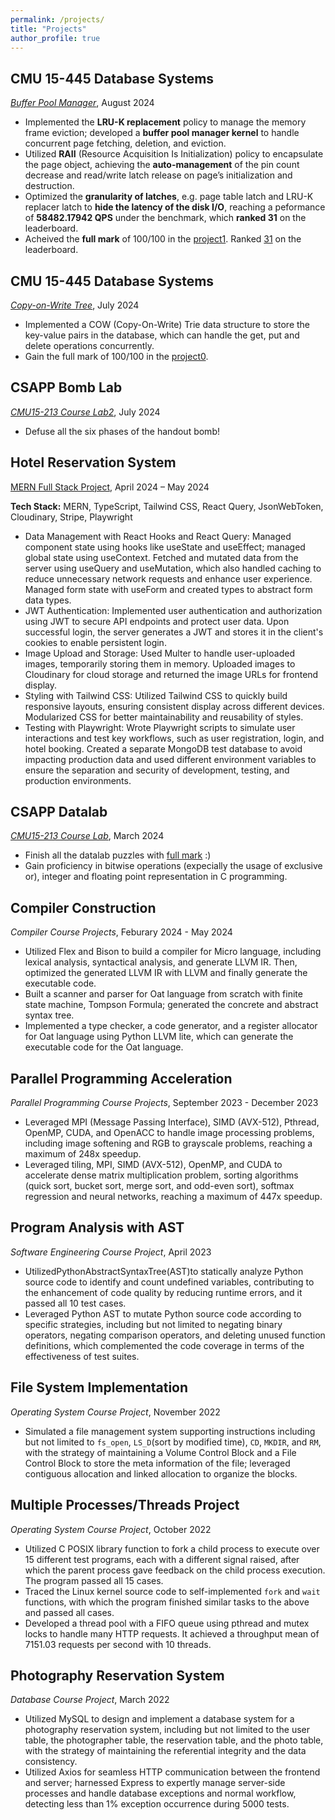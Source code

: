 ```yaml
---
permalink: /projects/
title: "Projects"
author_profile: true
---
```


## CMU 15-445 Database Systems
*[Buffer Pool Manager](https://15445.courses.cs.cmu.edu/spring2023/project1/)*, August 2024
- Implemented the **LRU-K replacement** policy to manage the memory frame eviction; developed a **buffer pool manager kernel** to handle concurrent page fetching, deletion, and eviction.
- Utilized **RAII** (Resource Acquisition Is Initialization) policy to encapsulate the page object, achieving the **auto-management** of the pin count decrease and read/write latch release on page’s initialization and destruction.
- Optimized the **granularity of latches**, e.g. page table latch and LRU-K replacer latch to **hide the latency of the disk I/O**, reaching a peformance of **58482.17942 QPS** under the benchmark, which **ranked 31** on the leaderboard.
- Acheived the **full mark** of 100/100 in the [project1](https://WuzhouDu.github.io/files/CMU%2015-445/p1_perfect_score.jpg). Ranked [31](https://WuzhouDu.github.io/files/CMU%2015-445/p1_leaderboard.jpg) on the leaderboard.

## CMU 15-445 Database Systems
*[Copy-on-Write Tree](https://15445.courses.cs.cmu.edu/spring2023/project0/)*, July 2024
- Implemented a COW (Copy-On-Write) Trie data structure to store the key-value pairs in the database, which can handle the get, put and delete operations concurrently. 
- Gain the full mark of 100/100 in the [project0](https://WuzhouDu.github.io/files/CMU%2015-445/p0_full_mark.jpg).


## CSAPP Bomb Lab
*[CMU15-213 Course Lab2](https://wuzhoudu.github.io/posts/2024/07/csapp/bomblab-day1&2)*, July 2024
- Defuse all the six phases of the handout bomb!

## Hotel Reservation System
[MERN Full Stack Project](https://github.com/WuzhouDu/MERN-Booking), April 2024 – May 2024

**Tech Stack:** MERN, TypeScript, Tailwind CSS, React Query, JsonWebToken, Cloudinary, Stripe, Playwright
- Data Management with React Hooks and React Query: Managed component state using hooks like useState and useEffect; managed global state using useContext. Fetched and mutated data from the server using useQuery and useMutation, which also handled caching to reduce unnecessary network requests and enhance user experience. Managed form state with useForm and created types to abstract form data types.
- JWT Authentication: Implemented user authentication and authorization using JWT to secure API endpoints and protect user data. Upon successful login, the server generates a JWT and stores it in the client's cookies to enable persistent login.
- Image Upload and Storage: Used Multer to handle user-uploaded images, temporarily storing them in memory. Uploaded images to Cloudinary for cloud storage and returned the image URLs for frontend display.
- Styling with Tailwind CSS: Utilized Tailwind CSS to quickly build responsive layouts, ensuring consistent display across different devices. Modularized CSS for better maintainability and reusability of styles.
- Testing with Playwright: Wrote Playwright scripts to simulate user interactions and test key workflows, such as user registration, login, and hotel booking. Created a separate MongoDB test database to avoid impacting production data and used different environment variables to ensure the separation and security of development, testing, and production environments.

## CSAPP Datalab
*[CMU15-213 Course Lab](https://github.com/WuzhouDu/CSAPP_labs)*, March 2024
- Finish all the datalab puzzles with [full mark](https://wuzhoudu.github.io/files/CSAPP_labs/datalab_result.jpg) :)
- Gain proficiency in bitwise operations (expecially the usage of exclusive or), integer and floating point representation in C programming.

## Compiler Construction
*Compiler Course Projects*, Feburary 2024 - May 2024
- Utilized Flex and Bison to build a compiler for Micro language, including lexical analysis, syntactical analysis, and generate LLVM IR. Then, optimized the generated LLVM IR with LLVM and finally generate the executable code.
- Built a scanner and parser for Oat language from scratch with finite state machine, Tompson Formula; generated the concrete and abstract syntax tree.
- Implemented a type checker, a code generator, and a register allocator for Oat language using Python LLVM lite, which can generate the executable code for the Oat language.

## Parallel Programming Acceleration
*Parallel Programming Course Projects*, September 2023 - December 2023
- Leveraged MPI (Message Passing Interface), SIMD (AVX-512), Pthread, OpenMP, CUDA, and OpenACC to handle image processing problems, including image softening and RGB to grayscale problems, reaching a maximum of 248x speedup.
- Leveraged tiling, MPI, SIMD (AVX-512), OpenMP, and CUDA to accelerate dense matrix multiplication problem, sorting algorithms (quick sort, bucket sort, merge sort, and odd-even sort), softmax regression and neural networks, reaching a maximum of 447x speedup.

## Program Analysis with AST
*Software Engineering Course Project*, April 2023
- UtilizedPythonAbstractSyntaxTree(AST)to statically analyze Python source code to identify and count undefined variables, contributing to the enhancement of code quality by reducing runtime errors, and it passed all 10 test cases.
- Leveraged Python AST to mutate Python source code according to specific strategies, including but not limited to negating binary operators, negating comparison operators, and deleting unused function definitions, which complemented the code coverage in terms of the effectiveness of test suites.

## File System Implementation
*Operating System Course Project*, November 2022
- Simulated a file management system supporting instructions including but not limited to `fs_open`, `LS_D`(sort by modified time), `CD`, `MKDIR`, and `RM`, with the strategy of maintaining a Volume Control Block and a File Control Block to store the meta information of the file; leveraged contiguous allocation and linked allocation to organize the blocks.

## Multiple Processes/Threads Project
*Operating System Course Project*, October 2022
- Utilized C POSIX library function to fork a child process to execute over 15 different test programs, each with a different signal raised, after which the parent process gave feedback on the child process execution. The program passed all 15 cases.
- Traced the Linux kernel source code to self-implemented `fork` and `wait` functions, with which the program finished similar tasks to the above and passed all cases.
- Developed a thread pool with a FIFO queue using pthread and mutex locks to handle many HTTP requests. It achieved a throughput mean of 7151.03 requests per second with 10 threads.

## Photography Reservation System
*Database Course Project*, March 2022
- Utilized MySQL to design and implement a database system for a photography reservation system, including but not limited to the user table, the photographer table, the reservation table, and the photo table, with the strategy of maintaining the referential integrity and the data consistency.
- Utilized Axios for seamless HTTP communication between the frontend and server; harnessed Express to expertly manage server-side processes and handle database exceptions and normal workflow, detecting less than 1% exception occurrence during 5000 tests.